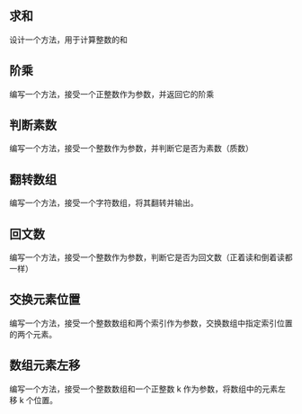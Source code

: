 ## 求和

设计一个方法，用于计算整数的和





## 阶乘

编写一个方法，接受一个正整数作为参数，并返回它的阶乘





## 判断素数

编写一个方法，接受一个整数作为参数，并判断它是否为素数（质数）







## 翻转数组

编写一个方法，接受一个字符数组，将其翻转并输出。









## 回文数

编写一个方法，接受一个整数作为参数，判断它是否为回文数（正着读和倒着读都一样）





## 交换元素位置

编写一个方法，接受一个整数数组和两个索引作为参数，交换数组中指定索引位置的两个元素。







## 数组元素左移

编写一个方法，接受一个整数数组和一个正整数 k 作为参数，将数组中的元素左移 k 个位置。
